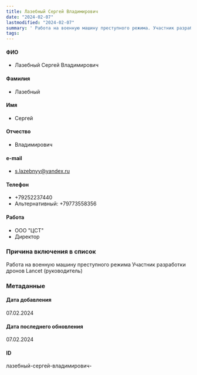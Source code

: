 ```yaml
---
title: Лазебный Сергей Владимирович
date: "2024-02-07"
lastmodified: "2024-02-07"
summary: ' Работа на военную машину преступного режима. Участник разработки дронов Lancet (руководитель)'
tags: 
---
```

<!--# pp2-->
<!--## Фигурант-->
<!--### Личные данные-->
#### ФИО
- Лазебный Сергей Владимирович
#### Фамилия
- Лазебный
#### Имя
- Сергей
#### Отчество
- Владимирович
#### e-mail
- s.lazebnyy@yandex.ru
#### Телефон
- +79252237440
- Альтернативный: +79773558356
#### Работа
- ООО "ЦСТ"
- Директор
### Причина включения в список
Работа на военную машину преступного режима
Участник разработки дронов Lancet (руководитель)
### Метаданные
#### Дата добавления
07.02.2024
#### Дата последнего обновления
07.02.2024
#### ID
лазебный-сергей-владимирович-
<!--## END;-->
